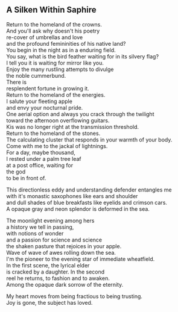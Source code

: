 A Silken Within Saphire
-----------------------
Return to the homeland of the crowns.  
And you'll ask why doesn't his poetry  
re-cover of umbrellas and love  
and the profound femininities of his native land?  
You begin in the night as in a enduring field.  
You say, what is the bird feather waiting for in its silvery flag?  
I tell you it is waiting for mirror like you.  
Enjoy the many rustling attempts to divulge  
the noble cummerbund.  
There is  
resplendent fortune in growing it.  
Return to the homeland of the energies.  
I salute your fleeting apple  
and envy your nocturnal pride.  
One aerial option and always you crack through the twilight  
toward the afternoon overflowing guitars.  
Kis was no longer right at the transmission threshold.  
Return to the homeland of the stones.  
The calculating cluster that responds in your warmth of your body.  
Come with me to the jackal of lightnings.  
For a day, maybe thousand,  
I rested under a palm tree leaf  
at a post office, waiting for  
the god  
to be in front of.  
  
This directionless eddy and understanding defender entangles me  
with it's monastic saxophones like ears and shoulder  
and dull shades of blue breakfasts like eyelids and crimson cars.  
A opaque gray and neon splendor is deformed in the sea.  
  
The moonlight evening among hers  
a history we tell in passing,  
with notions of wonder  
and a passion for science and science  
the shaken pasture that rejoices in your apple.  
Wave of wave of awes rolling down the sea.  
I'm the pioneer to the evening star of immediate wheatfield.  
In the first scene, the lyrical elder  
is cracked by a daughter. In the second  
reel he returns, to fashion and to awaken.  
Among the opaque dark sorrow of the eternity.  
  
My heart moves from being fractious to being trusting.  
Joy is gone, the subject has loved.  
